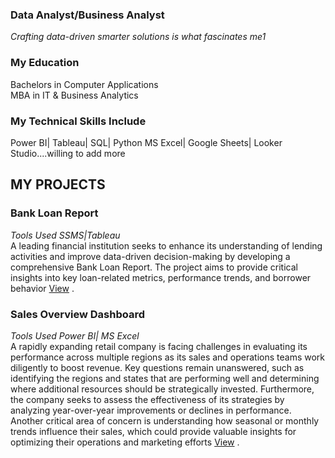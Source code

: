 ### Data Analyst/Business Analyst  
*Crafting data-driven smarter solutions is what fascinates me1*

### My Education 
Bachelors in Computer Applications  
MBA in IT & Business Analytics  

### My Technical Skills Include
Power BI| Tableau| SQL| Python MS Excel| Google Sheets| Looker Studio....willing to add more 

## MY PROJECTS

### Bank Loan Report
*Tools Used SSMS|Tableau*  
A leading financial institution seeks to enhance its understanding of lending activities and improve data-driven decision-making by developing a comprehensive Bank Loan Report. The project aims to provide critical insights into key loan-related metrics, performance trends, and borrower behavior [View](https://github.com/Apoorva-Vats/Bank-Loan-Report) .

### Sales Overview Dashboard
*Tools Used Power BI| MS Excel*  
A rapidly expanding retail company is facing challenges in evaluating its performance across multiple regions as its sales and operations teams work diligently to boost revenue. Key questions remain unanswered, such as identifying the regions and states that are performing well and determining where additional resources should be strategically invested. Furthermore, the company seeks to assess the effectiveness of its strategies by analyzing year-over-year improvements or declines in performance. Another critical area of concern is understanding how seasonal or monthly trends influence their sales, which could provide valuable insights for optimizing their operations and marketing efforts [View](https://github.com/Apoorva-Vats/Sales-Overview-Dashoboard) .
